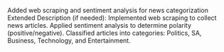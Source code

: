 Added web scraping and sentiment analysis for news categorization Extended Description (if needed): Implemented web scraping to collect news articles. Applied sentiment analysis to determine polarity (positive/negative). Classified articles into categories: Politics, SA, Business, Technology, and Entertainment.
